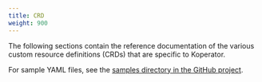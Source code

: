 ```yaml
---
title: CRD
weight: 900
---
```


The following sections contain the reference documentation of the various custom resource definitions (CRDs) that are specific to Koperator.

For sample YAML files, see the [samples directory in the GitHub project](https://github.com/banzaicloud/koperator/tree/master/config/samples).
